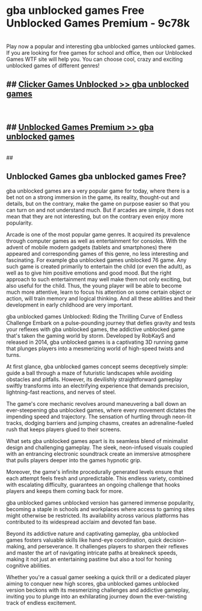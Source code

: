 # gba unblocked games  Free Unblocked Games Premium - 9c78k <br>
<br>
Play now a popular and interesting gba unblocked games unblocked games. If you are looking for free games for school and office, then our Unblocked Games WTF site will help you. You can choose cool, crazy and exciting unblocked games of different genres!


## ##  [Clicker Games Unblocked >> gba unblocked games](http://freeplayer.one?title=gba_unblocked_games&ref=UGames)
  <br>

##  ## [Unblocked Games Premium >> gba unblocked games](http://freeplayer.one?title=gba_unblocked_games&ref=UGames)
  <br>
  ##



## Unblocked Games gba unblocked games Free?

gba unblocked games are a very popular game for today, where there is a bet not on a strong immersion in the game, its reality, thought-out and details, but on the contrary, make the game on purpose easier so that you can turn on and not understand much. But if arcades are simple, it does not mean that they are not interesting, but on the contrary even enjoy more popularity.

Arcade is one of the most popular game genres. It acquired its prevalence through computer games as well as entertainment for consoles. With the advent of mobile modern gadgets (tablets and smartphones) there appeared and corresponding games of this genre, no less interesting and fascinating. For example gba unblocked games unblocked 76 game. Any such game is created primarily to entertain the child (or even the adult), as well as to give him positive emotions and good mood. But the right approach to such entertainment may well make them not only exciting, but also useful for the child. Thus, the young player will be able to become much more attentive, learn to focus his attention on some certain object or action, will train memory and logical thinking. And all these abilities and their development in early childhood are very important.

gba unblocked games Unblocked: Riding the Thrilling Curve of Endless Challenge
Embark on a pulse-pounding journey that defies gravity and tests your reflexes with gba unblocked games, the addictive unblocked game that's taken the gaming world by storm. Developed by RobKayS and released in 2014, gba unblocked games is a captivating 3D running game that plunges players into a mesmerizing world of high-speed twists and turns.

At first glance, gba unblocked games concept seems deceptively simple: guide a ball through a maze of futuristic landscapes while avoiding obstacles and pitfalls. However, its devilishly straightforward gameplay swiftly transforms into an electrifying experience that demands precision, lightning-fast reactions, and nerves of steel.

The game's core mechanic revolves around maneuvering a ball down an ever-steepening gba unblocked games, where every movement dictates the impending speed and trajectory. The sensation of hurtling through neon-lit tracks, dodging barriers and jumping chasms, creates an adrenaline-fueled rush that keeps players glued to their screens.

What sets gba unblocked games apart is its seamless blend of minimalist design and challenging gameplay. The sleek, neon-infused visuals coupled with an entrancing electronic soundtrack create an immersive atmosphere that pulls players deeper into the games hypnotic grip.

Moreover, the game's infinite procedurally generated levels ensure that each attempt feels fresh and unpredictable. This endless variety, combined with escalating difficulty, guarantees an ongoing challenge that hooks players and keeps them coming back for more.

gba unblocked games unblocked version has garnered immense popularity, becoming a staple in schools and workplaces where access to gaming sites might otherwise be restricted. Its availability across various platforms has contributed to its widespread acclaim and devoted fan base.

Beyond its addictive nature and captivating gameplay, gba unblocked games fosters valuable skills like hand-eye coordination, quick decision-making, and perseverance. It challenges players to sharpen their reflexes and master the art of navigating intricate paths at breakneck speeds, making it not just an entertaining pastime but also a tool for honing cognitive abilities.

Whether you're a casual gamer seeking a quick thrill or a dedicated player aiming to conquer new high scores, gba unblocked games unblocked version beckons with its mesmerizing challenges and addictive gameplay, inviting you to plunge into an exhilarating journey down the ever-twisting track of endless excitement.